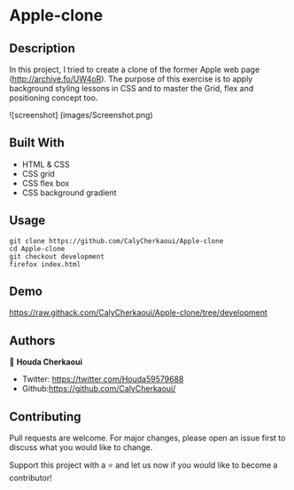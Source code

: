 # Apple-clone
## Description
In this project, I tried to create a clone of the former Apple web page (http://archive.fo/UW4oR). The purpose of this exercise is to apply background styling lessons in CSS and to master the Grid, flex and positioning concept too.

![screenshot] (images/Screenshot.png)


## Built With
- HTML & CSS
- CSS grid
- CSS flex box
- CSS background gradient

## Usage
```Git
git clone https://github.com/CalyCherkaoui/Apple-clone
cd Apple-clone
git checkout development
firefox index.html
```
## Demo
https://raw.githack.com/CalyCherkaoui/Apple-clone/tree/development

## Authors
👩 **Houda Cherkaoui**
- Twitter: https://twitter.com/Houda59579688
- Github:https://github.com/CalyCherkaoui/

## Contributing
Pull requests are welcome. For major changes, please open an issue first to discuss what you would like to change.

Support this project with a ⭐️ and let us now if you would like to become a contributor!